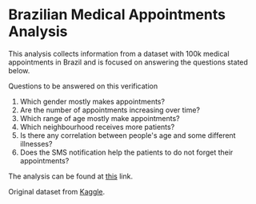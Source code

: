 # Brazilian Medical Appointments Analysis

This analysis collects information from a dataset with 100k medical appointments in Brazil and is focused on answering the questions stated below. 

Questions to be answered on this verification

<ol>
    <li>Which gender mostly makes appointments?</li>
    <li>Are the number of appointments increasing over time?</li>
    <li>Which range of age mostly make appointments?</li>
    <li>Which neighbourhood receives more patients?</li>
    <li>Is there any correlation between people's age and some different illnesses?</li>
    <li>Does the SMS notification help the patients to do not forget their appointments?</li>
</ol>

The analysis can be found at [this](investigate-a-dataset-template.ipynb) link.

Original dataset from [Kaggle](https://www.kaggle.com/joniarroba/noshowappointments).